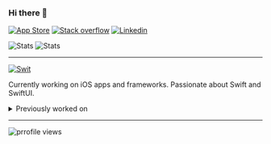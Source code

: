 ### Hi there 👋

[![App Store](https://img.shields.io/badge/App_Store-0D96F6?style=for-the-badge&logo=app-store&logoColor=white)](https://apps.apple.com/pl/developer/pawel-wiszenko/id1221075218/)
[![Stack overflow](https://img.shields.io/badge/-Stack%20overflow-FE7A16?style=for-the-badge&logo=stack-overflow&logoColor=white)](https://stackoverflow.com/users/8697793/pawello2222)
[![Linkedin](https://img.shields.io/badge/linkedin-%230077B5.svg?&style=for-the-badge&logo=linkedin&logoColor=white)](https://linkedin.com/in/pawel-wiszenko/)

![Stats](https://github-readme-stats.vercel.app/api?username=pawello2222&show_icons=true&theme=radical&hide=contribs&count_private=true&line_height=24)
![Stats](https://github-readme-stats.vercel.app/api/top-langs?username=pawello2222&theme=radical&layout=compact&langs_count=7&hide=html,css,prolog,c)

---
[![Swit](https://img.shields.io/badge/swift-%23FA7343.svg?&style=for-the-badge&logo=swift&logoColor=white)](https://github.com/pawello2222/)

Currently working on iOS apps and frameworks. Passionate about Swift and SwiftUI.

<details><summary>Previously worked on</summary>

- Machine learning algorithms

  [![Python](https://img.shields.io/badge/python%20-%2314354C.svg?&style=for-the-badge&logo=python&logoColor=white)](https://github.com/pawello2222/)
[![TensorFlow](https://img.shields.io/badge/TensorFlow%20-%23FF6F00.svg?&style=for-the-badge&logo=TensorFlow&logoColor=white)](https://github.com/pawello2222/)
[![NumPy](https://img.shields.io/badge/numpy%20-%23013243.svg?&style=for-the-badge&logo=numpy&logoColor=white)](https://github.com/pawello2222/)
[![Pandas](https://img.shields.io/badge/pandas%20-%23150458.svg?&style=for-the-badge&logo=pandas&logoColor=white)](https://github.com/pawello2222/)

- Web applications

  [![Java](https://img.shields.io/badge/java-%23ED8B00.svg?&style=for-the-badge&logo=java&logoColor=white)](https://github.com/pawello2222/)
[![Spring](https://img.shields.io/badge/spring%20-%236DB33F.svg?&style=for-the-badge&logo=spring&logoColor=white)](https://github.com/pawello2222/)
[![TypeScript](https://img.shields.io/badge/typescript%20-%23007ACC.svg?&style=for-the-badge&logo=typescript&logoColor=white)](https://github.com/pawello2222/)
[![React](https://img.shields.io/badge/react%20-%2320232a.svg?&style=for-the-badge&logo=react&logoColor=%2361DAFB)](https://github.com/pawello2222/)
[![Redux](https://img.shields.io/badge/redux%20-%23593d88.svg?&style=for-the-badge&logo=redux&logoColor=white)](https://github.com/pawello2222/)
[![Docker](https://img.shields.io/badge/docker%20-%230db7ed.svg?&style=for-the-badge&logo=docker&logoColor=white)](https://github.com/pawello2222/)
[![Kubernetes](https://img.shields.io/badge/kubernetes%20-%23326ce5.svg?&style=for-the-badge&logo=kubernetes&logoColor=white)](https://github.com/pawello2222/)

  [![Python](https://img.shields.io/badge/python%20-%2314354C.svg?&style=for-the-badge&logo=python&logoColor=white)](https://github.com/pawello2222/)
[![Flask](https://img.shields.io/badge/flask%20-%23000.svg?&style=for-the-badge&logo=flask&logoColor=white)](https://github.com/pawello2222/)
[![JavaScript](https://img.shields.io/badge/javascript%20-%23323330.svg?&style=for-the-badge&logo=javascript&logoColor=%23F7DF1E)](https://github.com/pawello2222/)
[![Node.js](https://img.shields.io/badge/node.js%20-%2343853D.svg?&style=for-the-badge&logo=node.js&logoColor=white)](https://github.com/pawello2222/)
[![Meteor](https://img.shields.io/badge/meteor%20js%20-%23d74c4c.svg?&style=for-the-badge&logo=meteor&logoColor=white)](https://github.com/pawello2222/)
[![MongoDB](https://img.shields.io/badge/MongoDB-%234ea94b.svg?&style=for-the-badge&logo=mongodb&logoColor=white)](https://github.com/pawello2222/)

- Android apps

  [![Java](https://img.shields.io/badge/java-%23ED8B00.svg?&style=for-the-badge&logo=java&logoColor=white)](https://github.com/pawello2222/)
[![Android](https://img.shields.io/badge/Android-3DDC84?style=for-the-badge&logo=android&logoColor=white)](https://github.com/pawello2222/)

- Big data

  [![Scala](https://img.shields.io/badge/scala-%23DC322F.svg?&style=for-the-badge&logo=scala&logoColor=white)](https://github.com/pawello2222/)
[![Java](https://img.shields.io/badge/java-%23ED8B00.svg?&style=for-the-badge&logo=java&logoColor=white)](https://github.com/pawello2222/)

- Desktop games

  [![Java](https://img.shields.io/badge/java-%23ED8B00.svg?&style=for-the-badge&logo=java&logoColor=white)](https://github.com/pawello2222/)
[![C#](https://img.shields.io/badge/c%23%20-%23239120.svg?&style=for-the-badge&logo=c-sharp&logoColor=white)](https://github.com/pawello2222/)
[![C++](https://img.shields.io/badge/c++%20-%2300599C.svg?&style=for-the-badge&logo=c%2B%2B&logoColor=white)](https://github.com/pawello2222/)
[![Unreal engine](https://img.shields.io/badge/unreal%20engine%20-%23313131.svg?&style=for-the-badge&logo=unreal%20engine&logoColor=white)](https://github.com/pawello2222/)

</details>

---

![prrofile views](https://visitor-badge.laobi.icu/badge?page_id=pawello2222&title=Profile%20views)
